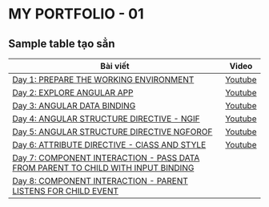 # MY PORTFOLIO - 01

## Sample table tạo sẳn

| Bài viết                                                                                 | Video                 |
| ---------------------------------------------------------------------------------------- | --------------------- |
| [Day 1: PREPARE THE WORKING ENVIRONMENT][day1]                                           | [Youtube][day1-video] |
| [Day 2: EXPLORE ANGULAR APP][day2]                                                       | [Youtube][day2-video] |
| [Day 3: ANGULAR DATA BINDING][day3]                                                      | [Youtube][day3-video] |
| [Day 4: ANGULAR STRUCTURE DIRECTIVE - NGIF][day4]                                        | [Youtube][day4-video] |
| [Day 5: ANGULAR STRUCTURE DIRECTIVE NGFOROF][day5]                                       | [Youtube][day5-video] |
| [Day 6: ATTRIBUTE DIRECTIVE - ClASS AND STYLE][day6]                                     | [Youtube][day6-video] |
| [Day 7: COMPONENT INTERACTION - PASS DATA FROM PARENT TO CHILD WITH INPUT BINDING][day7] |                       |
| [Day 8: COMPONENT INTERACTION - PARENT LISTENS FOR CHILD EVENT][day8]                    |                       |

[day1]: Day001-Installation.md
[day2]: Day002-AngularApp.md
[day3]: Day003-DataBinding.md
[day4]: Day004-Structure-Directive-If-Else.md
[day5]: Day005-Structure-Directive-NgFor.md
[day6]: Day006-Attribute-Directive-Class-Style.md
[day7]: Day007-Component-Interaction-01.md
[day8]: Day008-Component-Interaction-02.md
[day1-video]: https://youtu.be/NS6P1fpU77o
[day2-video]: https://youtu.be/jgFw8tAgKNs
[day3-video]: https://youtu.be/WrMywdbnQfk
[day4-video]: https://youtu.be/Yujs6hi-l4w
[day5-video]: https://youtu.be/q7CQPEPSkD0
[day6-video]: https://youtu.be/Zh36WRD3MMQ
